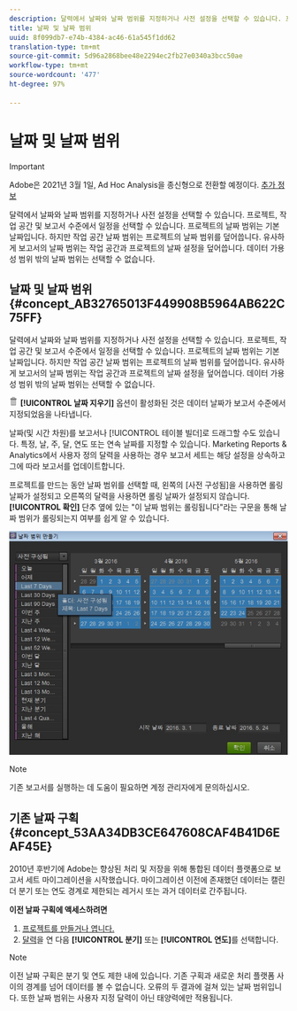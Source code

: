 ```yaml
---
description: 달력에서 날짜와 날짜 범위를 지정하거나 사전 설정을 선택할 수 있습니다. 프로젝트, 작업 공간 및 보고서 수준에서 일정을 선택할 수 있습니다. 프로젝트의 날짜 범위는 기본 날짜입니다. 하지만 작업 공간 날짜 범위는 프로젝트의 날짜 범위를 덮어씁니다. 유사하게 보고서의 날짜 범위는 작업 공간과 프로젝트의 날짜 설정을 덮어씁니다. 데이터 가용성 범위 밖의 날짜 범위는 선택할 수 없습니다.
title: 날짜 및 날짜 범위
uuid: 8f099db7-e74b-4384-ac46-61a545f1dd62
translation-type: tm+mt
source-git-commit: 5d96a2868bee48e2294ec2fb27e0340a3bcc50ae
workflow-type: tm+mt
source-wordcount: '477'
ht-degree: 97%

---
```



# 날짜 및 날짜 범위

>[!IMPORTANT]
>
>Adobe은 2021년 3월 1일, Ad Hoc Analysis을 종신형으로 전환할 예정이다. [추가 정보](https://adobe.ly/discoverworkspace)

달력에서 날짜와 날짜 범위를 지정하거나 사전 설정을 선택할 수 있습니다. 프로젝트, 작업 공간 및 보고서 수준에서 일정을 선택할 수 있습니다. 프로젝트의 날짜 범위는 기본 날짜입니다. 하지만 작업 공간 날짜 범위는 프로젝트의 날짜 범위를 덮어씁니다. 유사하게 보고서의 날짜 범위는 작업 공간과 프로젝트의 날짜 설정을 덮어씁니다. 데이터 가용성 범위 밖의 날짜 범위는 선택할 수 없습니다.

## 날짜 및 날짜 범위 {#concept_AB32765013F449908B5964AB622C75FF}

달력에서 날짜와 날짜 범위를 지정하거나 사전 설정을 선택할 수 있습니다. 프로젝트, 작업 공간 및 보고서 수준에서 일정을 선택할 수 있습니다. 프로젝트의 날짜 범위는 기본 날짜입니다. 하지만 작업 공간 날짜 범위는 프로젝트의 날짜 범위를 덮어씁니다. 유사하게 보고서의 날짜 범위는 작업 공간과 프로젝트의 날짜 설정을 덮어씁니다. 데이터 가용성 범위 밖의 날짜 범위는 선택할 수 없습니다.

![](assets/Delete_Standard.png) **[!UICONTROL 날짜 지우기]** 옵션이 활성화된 것은 데이터 날짜가 보고서 수준에서 지정되었음을 나타냅니다.

날짜(및 시간 차원)를 보고서나 [!UICONTROL 테이블 빌더]로 드래그할 수도 있습니다. 특정, 날, 주, 달, 연도 또는 연속 날짜를 지정할 수 있습니다. Marketing Reports &amp; Analytics에서 사용자 정의 달력을 사용하는 경우 보고서 세트는 해당 설정을 상속하고 그에 따라 보고서를 업데이트합니다.

프로젝트를 만드는 동안 날짜 범위를 선택할 때, 왼쪽의 [사전 구성됨]을 사용하면 롤링 날짜가 설정되고 오른쪽의 달력을 사용하면 롤링 날짜가 설정되지 않습니다. **[!UICONTROL 확인]** 단추 옆에 있는 &quot;이 날짜 범위는 롤링됩니다&quot;라는 구문을 통해 날짜 범위가 롤링되는지 여부를 쉽게 알 수 있습니다.

![](assets/daterange.jpeg)

>[!NOTE]
>
>기존 보고서를 실행하는 데 도움이 필요하면 계정 관리자에게 문의하십시오.

## 기존 날짜 구획 {#concept_53AA34DB3CE647608CAF4B41D6EAF45E}

2010년 후반기에 Adobe는 향상된 처리 및 저장을 위해 통합된 데이터 플랫폼으로 보고서 세트 마이그레이션을 시작했습니다. 마이그레이션 이전에 존재했던 데이터는 캘린더 분기 또는 연도 경계로 제한되는 레거시 또는 과거 데이터로 간주됩니다.

<!-- 

c_legacy_data.xml

 -->

**이전 날짜 구획에 액세스하려면**

1. [프로젝트를 만들거나 엽니다.](/help/analyze/ad-hoc-analysis/c-getting-started.md)
1. [달력](/help/analyze/ad-hoc-analysis/c-dates.md)을 연 다음 **[!UICONTROL 분기]** 또는 **[!UICONTROL 연도]**&#x200B;를 선택합니다.

>[!NOTE]
>
>이전 날짜 구획은 분기 및 연도 제한 내에 있습니다. 기존 구획과 새로운 처리 플랫폼 사이의 경계를 넘어 데이터를 볼 수 없습니다. 오류의 두 결과에 걸쳐 있는 날짜 범위입니다. 또한 날짜 범위는 사용자 지정 달력이 아닌 태양력에만 적용됩니다.


